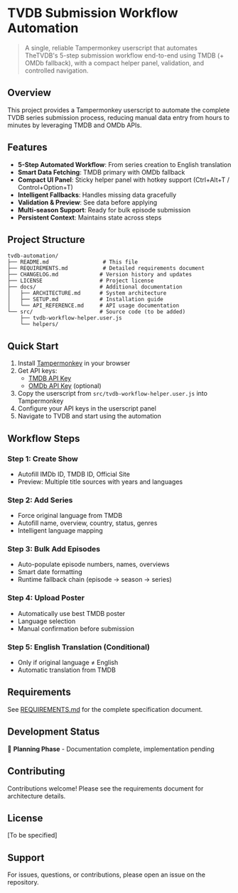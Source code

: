 # TVDB Submission Workflow Automation

> A single, reliable Tampermonkey userscript that automates TheTVDB's 5-step submission workflow end-to-end using TMDB (+ OMDb fallback), with a compact helper panel, validation, and controlled navigation.

## Overview

This project provides a Tampermonkey userscript to automate the complete TVDB series submission process, reducing manual data entry from hours to minutes by leveraging TMDB and OMDb APIs.

## Features

- **5-Step Automated Workflow**: From series creation to English translation
- **Smart Data Fetching**: TMDB primary with OMDb fallback
- **Compact UI Panel**: Sticky helper panel with hotkey support (Ctrl+Alt+T / Control+Option+T)
- **Intelligent Fallbacks**: Handles missing data gracefully
- **Validation & Preview**: See data before applying
- **Multi-season Support**: Ready for bulk episode submission
- **Persistent Context**: Maintains state across steps

## Project Structure

```
tvdb-automation/
├── README.md                 # This file
├── REQUIREMENTS.md           # Detailed requirements document
├── CHANGELOG.md             # Version history and updates
├── LICENSE                  # Project license
├── docs/                    # Additional documentation
│   ├── ARCHITECTURE.md      # System architecture
│   ├── SETUP.md             # Installation guide
│   └── API_REFERENCE.md     # API usage documentation
└── src/                     # Source code (to be added)
    ├── tvdb-workflow-helper.user.js
    └── helpers/
```

## Quick Start

1. Install [Tampermonkey](https://www.tampermonkey.net/) in your browser
2. Get API keys:
   - [TMDB API Key](https://www.themoviedb.org/settings/api)
   - [OMDb API Key](https://www.omdbapi.com/apikey.aspx) (optional)
3. Copy the userscript from `src/tvdb-workflow-helper.user.js` into Tampermonkey
4. Configure your API keys in the userscript panel
5. Navigate to TVDB and start using the automation

## Workflow Steps

### Step 1: Create Show
- Autofill IMDb ID, TMDB ID, Official Site
- Preview: Multiple title sources with years and languages

### Step 2: Add Series
- Force original language from TMDB
- Autofill name, overview, country, status, genres
- Intelligent language mapping

### Step 3: Bulk Add Episodes
- Auto-populate episode numbers, names, overviews
- Smart date formatting
- Runtime fallback chain (episode → season → series)

### Step 4: Upload Poster
- Automatically use best TMDB poster
- Language selection
- Manual confirmation before submission

### Step 5: English Translation (Conditional)
- Only if original language ≠ English
- Automatic translation from TMDB

## Requirements

See [REQUIREMENTS.md](REQUIREMENTS.md) for the complete specification document.

## Development Status

🚧 **Planning Phase** - Documentation complete, implementation pending

## Contributing

Contributions welcome! Please see the requirements document for architecture details.

## License

[To be specified]

## Support

For issues, questions, or contributions, please open an issue on the repository. 